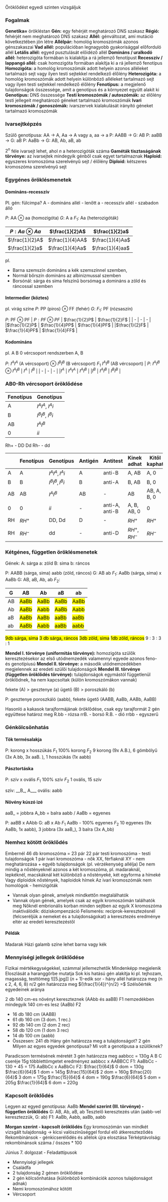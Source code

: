 Öröklődést egyedi szinten vizsgáljuk
### Fogalmak
**Genetika≈** örökléstan
**Gén:** egy fehérjét meghatározó DNS szakasz
**Régió:** fehérjét nem meghatározó DNS szakasz
**Allél:** génváltozat, ami mutáció következtében jön létre
**Allélpár:** homológ kromoszómák azonos génszakaszai
**Vad allél:** populációban legnagyobb gyakorisággal előforduló allél
**Letális allél:** egyed pusztulását előidéző allél
**Domináns / uralkodó allél:** heterozigóta formában is kialakítja a rá jellemző fenotípust
**Recesszív / lappangó allél:** csak homozigóta formában alakítja ki a rá jellemző fenotípus
**Homozigóta:** a homológ kromoszómák adott helyein azonos alléleket tartalmazó sejt vagy ilyen testi sejtekkel rendelkező élőlény
**Heterozigóta:** a homológ kromoszómák adott helyein különböző alléleket tartalmazó sejt vagy ilyen testi sejtekkel rendelkező élőlény
**Fenotípus:** a megjelenő tulajdonságok összessége, amit a genotípus és a környezet együtt alakít ki
**Genotípus:**  DNS összessége
**Testi kromoszómák / autoszómák:** az élőlény testi jellegeit meghatározó géneket tartalmazó kromoszómák
**Ivari kromoszómák / gonoszómák:** ivarszervek kialakulását irányító géneket tartalmazó kromoszómák

### Ivarsejtképzés
Szülő genotípusa: AA → A, Aa → A vagy a, aa → a
P: AABB → G: AB
P: aaBB → G: aB
P: AaBb → G: AB, Ab, aB, ab

$2^n$ féle ivarsejt lehet, ahol $n$ a heterozigóták száma
**Gaméták tisztaságának törvénye:** az ivarsejtek mindegyik génből csak egyet tartalmaznak
**Haploid:** egyszeres kromoszóma szerelvényű sejt / élőlény
**Diploid:** kétszeres kromoszóma szerelvényű sejt

### Egygénes öröklésmenetek 
#### Domináns-recesszív
Pl. gén: fülcimpa?
A - domináns allél - lenőtt
a - recesszív allél - szabadon álló

$P$: AA ⊗ aa (homozigóta)
$G$: A a
$F_1$: Aa (heterozigóták)

| $P: Aa ⊗ Aa$ | $\frac{1}{2}A$ |  $\frac{1}{2}a$ |
| - | - | - |
|$\frac{1}{2}A$ | $\frac{1}{4}AA$ | $\frac{1}{4}Aa$ |
|$\frac{1}{2}a$ | $\frac{1}{4}Aa$ | $\frac{1}{4}aa$ |

pl. 
- Barna szemszín domináns a kék szemszínnel szemben, 
- Normál bőrszín domináns az albinizmussal szemben
- Borsónál: sárga és sima felszínű borsómag a domináns a zöld és ráncossal szemben

#### Intermedier (köztes)
pl. virág színe
$P$: PP (piros) ⊗ FF (fehér)
$G$:
$F_1$: PF (rózsaszín)

$P$: PF ⊗ PF
| $P: PF ⊗ PF$ | $\frac{1}{2}P$ |  $\frac{1}{2}F$ |
| - | - | - |
|$\frac{1}{2}P$ | $\frac{1}{4}PP$ | $\frac{1}{4}PF$ |
|$\frac{1}{2}F$ | $\frac{1}{4}PF$ | $\frac{1}{4}FF$ |

#### Kodomináns
pl. A B 0 vércsoport rendszerben A, B

$P$: $I^A$$I^A$ (A vércsoport) ⊗ $I^B$$I^B$ (B vércsoport)
$F_1$ $I^A$$I^B$ (AB vércsoport)
| $P$: $I^AI^B ⊗ I^AI^B$ | $I^A$ |  $I^B$ |
| - | - | - |
|$I^A$ | $I^A$$I^A$ | $I^A$$I^B$ |
|$I^B$ | $I^A$$I^B$ | $I^B$$I^B$ |

### AB0-Rh vércsoport öröklődése
| Fenotípus | Genotípus | 
| - | - |
| A | $I^AI^A$, $I^Ai$ |
| B | $I^BI^B$, $I^Bi$ |
| AB | $I^AI^B$ |
| 0 | $ii$ |

Rh+ - DD Dd
Rh- - dd

|  | Fenotípus | Genotípus | Antigén | Antitest | Kinek adhat | Kitől kaphat |
| - | - | - | - | - | - | - |
| A | A | $I^AI^A, I^Ai$ | A | anti-B | A, AB | A, 0 |
| B | B | $I^BI^B, I^Bi$ | B | anti-A | B, AB | B, 0|
| AB | AB | $I^AI^B$ | AB | - | AB | AB, A, B, 0 |
| 0 | 0 | $ii$ | - | anti-A, anti-B | A, B, AB, 0 | 0 |
| RH | $RH^+$ | DD, Dd | D | - | $RH^+$ | $RH^+$ |
| RH |$RH^-$ | dd | - | anti-D | $RH^+$, $RH^-$ | $RH^-$ |

### Kétgénes, független öröklésmenetek
Gének:
A: sárga
a: zöld
B: sima
b: ráncos

P: AABB (sárga, sima) aabb (zöld, ráncos)
G: AB                           ab
$F_1$: AaBb (sárga, sima) x AaBb
G: AB, aB, Ab, ab
$F_2$:

| G | AB | Ab | aB | ab |
| - | - | - |- |- |
| AB| <mark class="hltr-yellow">AaBb</mark> | <mark class="hltr-yellow">AaBb</mark> | <mark class="hltr-yellow">AaBb</mark>|<mark class="hltr-yellow">AaBb</mark> |
|Ab | <mark class="hltr-yellow">AaBb</mark> | <mark class="hltr-orange">Aabb</mark> | <mark class="hltr-yellow">AaBb</mark> | <mark class="hltr-orange">Aabb</mark> |
|aB| <mark class="hltr-yellow">AaBb</mark> | <mark class="hltr-yellow">AaBb</mark> | <mark class="hltr-green">aaBb</mark> | <mark class="hltr-green">aaBb</mark>|
|ab| <mark class="hltr-yellow">AaBb</mark> | <mark class="hltr-orange">Aabb</mark> | <mark class="hltr-green">aaBb</mark> | <mark class="hltr-cyan">aabb</mark> |

<mark class="hltr-yellow">9db sárga, sima</mark>
<mark class="hltr-orange">3 db sárga, ráncos</mark>
<mark class="hltr-green">3db zöld, sima</mark>
<mark class="hltr-cyan">1db zöld, ráncos</mark>
9 : 3 : 3 : 1

**Mendel I. törvénye (uniformitás törvénye):** homozigóta szülők keresztezésekor az első utódnemzedék valamennyi egyede azonos feno- és genotípiusú
**Mendel II. törvénye:** a második utódnemzedékben megjelennek az eredeti szülői tulajdonságok
**Mendel III. törvénye (független öröklődés törvénye):** tulajdonságok egymástól függetlenül öröklődnek, ha nem kapcsoltak (külön kromoszómákon vannak)

fekete (A) > gesztenye (a)
ügető (B) > poroszkáló (b)

P: gesztenye poroszkáló (aabb), fekete ügető (AABB, AaBb, AABb, AaBB)

Hasonló a kakasok tarajformájának öröklődése, csak egy tarajformát 2 gén együttese határoz meg
R.bb - rózsa
rrB. - borsó
R.B. - dió
rrbb - egyszerű

### Génkölcsönhatás
#### Tök termésalakja
P: korong x hosszúkás
$F_1$ 100% korong
$F_2$ 9 korong (9x A.B.), 6 gömbölyű (3x A.bb, 3x aaB. ), 1 hosszúkás (1x aabb)
#### Pásztortáska
P: szív x ovális
$F_1$ 100% szív
$F_2$ 1 ovális, 15 szív

szív: \_\_B\_, A\_\_\_
ovális: aabb

#### Növény kúszó izé
aaB\_ = jobbra
A\_bb = balra
aabb / AaBb = egyenes

P: aaBB x AAbb
G: aB x Ab
$F_1$ AaBb - 100% egyenes
$F_2$ 10 egyenes (9x AaBb, 1x aabb), 3 jobbra (3x aaB_), 3 balra (3x A_bb)


### Nemhez kötött öröklődés
Embernél 46 db kromoszóma  = 23 pár
22 pár testi kromoszóma - testi tulajdonságok
1 pár ivari kromoszóma - nők XX, férfiaknál XY - nem meghatározása + egyéb tulajdonságok (pl. vérzékenység allélja)
De nem mindig a nőstényeknél azonos a két kromoszóma, pl. madaraknál, lepkéknél, macskáknál két különböző a nőstényeké, két egyforma a hímeké
Vagy diploidok nőstények, haploidok hímek
Az ivari kromoszómák nem homológok - hemizigóták
- Vannak olyan gének, amelyek mindkettőn megtalálhatók
- Vannak olyan gének, amelyek csak az egyik kromoszómán találhatók meg
Nőknél embrionális korban minden sejtben az egyik X kromoszóma inaktiválódik: dóziskompenzáció
Felismerés: reciprok-keresztezésnél (felcseréljük a nemeket és a tulajdonságokat) a keresztezés eredménye eltér az eredeti keresztezéstől
#### Példák
Madarak
Házi galamb színe lehet barna vagy kék
### Mennyiségi jellegek öröklődése
Fizikai mértékegységekkel, számmal jellemezhetők
Mindenképp megjelenik
Eloszlását a haranggörbe mutatja
Sok kis hatású gén alakítja ki
pl. tejhozam, magasság, testtömeg
![[5.jpg]]
$(n+1)$-edik sor - hány allél határozza meg (n ϵ 2, 4, 6, 8)
n/2 gén határozza meg
$(\frac{1}{4})^{n/2} =$ Szélsőérték egyedeinek aránya

2 db 140 cm-es növényt kereszteznek (AAbb és aaBB)
F1 nemzedékben mindegyik 140 cm-es lesz (AaBb)
F2 
- 16 db 180 cm (AABB)
- 61 db 160 cm (3 dom. 1 rec.)
- 92 db 140 cm (2 dom 2 rec)
- 58 db 120 cm (1 dom 3 rec)
- 14 db 100 cm (aabb)
- Összesen: 241 db
Hány gén határozza meg a tulajdonságot? 2 gén
Milyen az egyes egyedek genotípusa?
Mi volt a genotípusa a szülőknek?

Paradicsom termésének méretét 3 gén határozza meg
aabbcc = 130g
A B C cseréje 15g többlettömgetet eredményez
aabbcc x AABBCC
F1: AaBbCc - 130 + 45 = 175
AaBbCc x AaBbCc
F2:
$\frac{1}{64}$  0 dom = 130g
$\frac{6}{64}$  1 dom = 145g
$\frac{15}{64}$  2 dom = 160g
$\frac{20}{64}$  3 dom = 175g
$\frac{15}{64}$  4 dom = 190g
$\frac{6}{64}$  5 dom = 205g
$\frac{1}{64}$  6 dom = 220g

### Kapcsolt öröklődés
Legyen az egyed genotípusa: AaBb
**Mendel szerint (III. törvénye) - független öröklődés**
G: AB, Ab, aB, ab
Tesztelő keresztezés után (aabb-vel keresztezzük, G: ab)
F1: AaBb, Aabb, aaBb, aabb

**Morgan szerint - kapcsolt öröklődés**
Egy kromoszómán van mindkét vizsgált tulajdonság → kicsi valószínűséggel fordul elő átkereszteződés
Rekombinánsok - génkicserélődés és allélok újra elosztása
Térképtávolság: rekombinánsok száma / összes * 100

Június 7. dolgozat - Feladattípusok
- Mennyiségi jellegek
- Családfa
- 2 tulajdonság 2 génen öröklődése
- 2 gén kölcsönhatása (különböző kombinációk azonos tulajdonságot adnak)
- Nemi kromoszómához kötött
- Vércsoport

